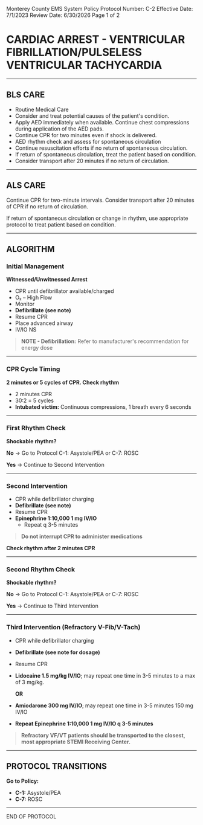 Monterey County EMS System Policy
Protocol Number: C-2
Effective Date: 7/1/2023
Review Date: 6/30/2026
Page 1 of 2

# CARDIAC ARREST - VENTRICULAR FIBRILLATION/PULSELESS VENTRICULAR TACHYCARDIA

---

## BLS CARE

- Routine Medical Care
- Consider and treat potential causes of the patient's condition.
- Apply AED immediately when available. Continue chest compressions during application of the AED pads.
- Continue CPR for two minutes even if shock is delivered.
- AED rhythm check and assess for spontaneous circulation
- Continue resuscitation efforts if no return of spontaneous circulation.
- If return of spontaneous circulation, treat the patient based on condition.
- Consider transport after 20 minutes if no return of circulation.

---

## ALS CARE

Continue CPR for two-minute intervals. Consider transport after 20 minutes of CPR if no return of circulation.

If return of spontaneous circulation or change in rhythm, use appropriate protocol to treat patient based on condition.

---

## ALGORITHM

### Initial Management

**Witnessed/Unwitnessed Arrest**

- CPR until defibrillator available/charged
- O₂ – High Flow
- Monitor
- **Defibrillate (see note)**
- Resume CPR
- Place advanced airway
- IV/IO NS

> **NOTE - Defibrillation:** Refer to manufacturer's recommendation for energy dose

---

### CPR Cycle Timing

**2 minutes or 5 cycles of CPR. Check rhythm**

- 2 minutes CPR
- 30:2 = 5 cycles
- **Intubated victim:** Continuous compressions, 1 breath every 6 seconds

---

### First Rhythm Check

**Shockable rhythm?**

**No** → Go to Protocol C-1: Asystole/PEA or C-7: ROSC

**Yes** → Continue to Second Intervention

---

### Second Intervention

- CPR while defibrillator charging
- **Defibrillate (see note)**
- Resume CPR
- **Epinephrine 1:10,000 1 mg IV/IO**
  - Repeat q 3-5 minutes

> **Do not interrupt CPR to administer medications**

**Check rhythm after 2 minutes CPR**

---

### Second Rhythm Check

**Shockable rhythm?**

**No** → Go to Protocol C-1: Asystole/PEA or C-7: ROSC

**Yes** → Continue to Third Intervention

---

### Third Intervention (Refractory V-Fib/V-Tach)

- CPR while defibrillator charging
- **Defibrillate (see note for dosage)**
- Resume CPR
- **Lidocaine 1.5 mg/kg IV/IO**; may repeat one time in 3-5 minutes to a max of 3 mg/kg.
  
  **OR**
  
- **Amiodarone 300 mg IV/IO**; may repeat one time in 3-5 minutes 150 mg IV/IO
- **Repeat Epinephrine 1:10,000 1 mg IV/IO q 3-5 minutes**

> **Refractory VF/VT patients should be transported to the closest, most appropriate STEMI Receiving Center.**

---

## PROTOCOL TRANSITIONS

**Go to Policy:**
- **C-1:** Asystole/PEA
- **C-7:** ROSC

---

END OF PROTOCOL

